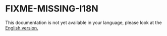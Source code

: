 # FIXME-MISSING-I18N

This documentation is not yet available in your language, please look at the [English version.](../../EN/upgrade/linshare-upgrade-from-v2.1-to-v2.2.md.md)
